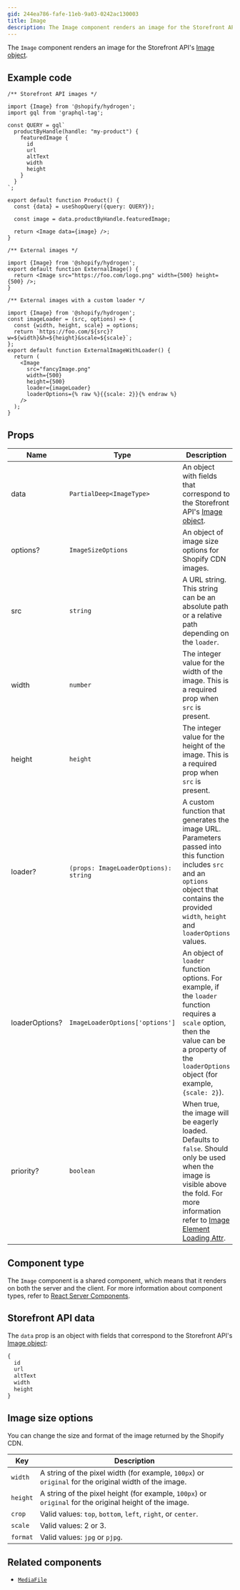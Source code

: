 ```yaml
---
gid: 244ea786-fafe-11eb-9a03-0242ac130003
title: Image
description: The Image component renders an image for the Storefront API's Image object.
---
```


The `Image` component renders an image for the Storefront API's
[Image object](https://shopify.dev/api/storefront/reference/common-objects/image).

## Example code

```tsx
/** Storefront API images */

import {Image} from '@shopify/hydrogen';
import gql from 'graphql-tag';

const QUERY = gql`
  productByHandle(handle: "my-product") {
    featuredImage {
      id
      url
      altText
      width
      height
    }
  }
`;

export default function Product() {
  const {data} = useShopQuery({query: QUERY});

  const image = data.productByHandle.featuredImage;

  return <Image data={image} />;
}
```

```tsx
/** External images */

import {Image} from '@shopify/hydrogen';
export default function ExternalImage() {
  return <Image src="https://foo.com/logo.png" width={500} height={500} />;
}
```

```tsx
/** External images with a custom loader */

import {Image} from '@shopify/hydrogen';
const imageLoader = (src, options) => {
  const {width, height, scale} = options;
  return `https://foo.com/${src}?w=${width}&h=${height}&scale=${scale}`;
};
export default function ExternalImageWithLoader() {
  return (
    <Image
      src="fancyImage.png"
      width={500}
      height={500}
      loader={imageLoader}
      loaderOptions={% raw %}{{scale: 2}}{% endraw %}
    />
  );
}
```

## Props

| Name           | Type                                             | Description                                                                                                                                                                                          |
| -------------- | ------------------------------------------------ | ---------------------------------------------------------------------------------------------------------------------------------------------------------------------------------------------------- |
| data           | <code>PartialDeep&#60;ImageType&#62;</code>      | An object with fields that correspond to the Storefront API's [Image object](https://shopify.dev/api/storefront/reference/common-objects/image).                                                     |
| options?       | <code>ImageSizeOptions</code>                    | An object of image size options for Shopify CDN images.                                                                                                                                              |
| src            | <code>string</code>                              | A URL string. This string can be an absolute path or a relative path depending on the `loader`.                                                                                                      |
| width          | <code>number</code>                              | The integer value for the width of the image. This is a required prop when `src` is present.                                                                                                         |
| height         | <code>height</code>                              | The integer value for the height of the image. This is a required prop when `src` is present.                                                                                                        |
| loader?        | <code>(props: ImageLoaderOptions): string</code> | A custom function that generates the image URL. Parameters passed into this function includes `src` and an `options` object that contains the provided `width`, `height` and `loaderOptions` values. |
| loaderOptions? | <code>ImageLoaderOptions['options']</code>       | An object of `loader` function options. For example, if the `loader` function requires a `scale` option, then the value can be a property of the `loaderOptions` object (for example, `{scale: 2}`). |
| priority? | <code>boolean</code>       | When true, the image will be eagerly loaded. Defaults to `false`. Should only be used when the image is visible above the fold. For more information refer to [Image Element Loading Attr](https://developer.mozilla.org/en-US/docs/Web/HTML/Element/img#attr-loading).   |

## Component type

The `Image` component is a shared component, which means that it renders on both the server and the client. For more information about component types, refer to [React Server Components](https://shopify.dev/custom-storefronts/hydrogen/framework/react-server-components).

## Storefront API data

The `data` prop is an object with fields that correspond to the Storefront API's [Image object](https://shopify.dev/api/storefront/reference/common-objects/image):

```graphql
{
  id
  url
  altText
  width
  height
}
```

## Image size options

You can change the size and format of the image returned by the Shopify CDN.

| Key      | Description                                                                                             |
| -------- | ------------------------------------------------------------------------------------------------------- |
| `width`  | A string of the pixel width (for example, `100px`) or `original` for the original width of the image.   |
| `height` | A string of the pixel height (for example, `100px`) or `original` for the original height of the image. |
| `crop`   | Valid values: `top`, `bottom`, `left`, `right`, or `center`.                                            |
| `scale`  | Valid values: 2 or 3.                                                                                   |
| `format` | Valid values: `jpg` or `pjpg`.                                                                          |

## Related components

- [`MediaFile`](https://shopify.dev/api/hydrogen/components/primitive/mediafile)
